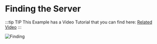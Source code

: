 # Finding the Server
:::tip TIP
This Example has a Video Tutorial that you can find here: [Related Video](../../videos/dedicated-server.mdx)
:::

![Finding](https://eeldev.com/wp-content/uploads/2020/02/finding-1.png)
